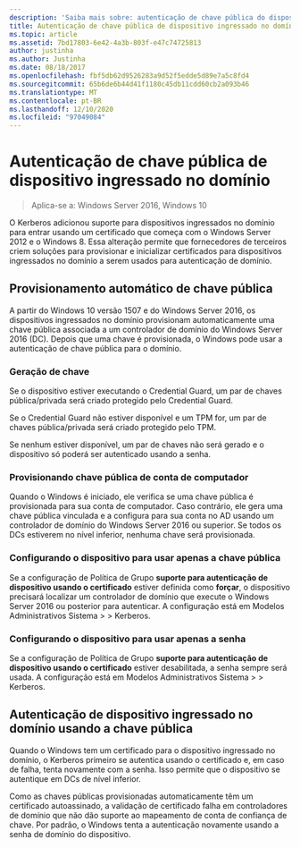 ```yaml
---
description: 'Saiba mais sobre: autenticação de chave pública do dispositivo ingressado no domínio'
title: Autenticação de chave pública de dispositivo ingressado no domínio
ms.topic: article
ms.assetid: 7bd17803-6e42-4a3b-803f-e47c74725813
author: justinha
ms.author: Justinha
ms.date: 08/18/2017
ms.openlocfilehash: fbf5db62d9526283a9d52f5edde5d89e7a5c8fd4
ms.sourcegitcommit: 65b6de6b44d41f1180c45db11cdd60cb2a093b46
ms.translationtype: MT
ms.contentlocale: pt-BR
ms.lasthandoff: 12/10/2020
ms.locfileid: "97049084"
---
```

# <a name="domain-joined-device-public-key-authentication"></a>Autenticação de chave pública de dispositivo ingressado no domínio

>Aplica-se a: Windows Server 2016, Windows 10

O Kerberos adicionou suporte para dispositivos ingressados no domínio para entrar usando um certificado que começa com o Windows Server 2012 e o Windows 8. Essa alteração permite que fornecedores de terceiros criem soluções para provisionar e inicializar certificados para dispositivos ingressados no domínio a serem usados para autenticação de domínio.

## <a name="automatic-public-key-provisioning"></a>Provisionamento automático de chave pública

A partir do Windows 10 versão 1507 e do Windows Server 2016, os dispositivos ingressados no domínio provisionam automaticamente uma chave pública associada a um controlador de domínio do Windows Server 2016 (DC). Depois que uma chave é provisionada, o Windows pode usar a autenticação de chave pública para o domínio.

### <a name="key-generation"></a>Geração de chave
Se o dispositivo estiver executando o Credential Guard, um par de chaves pública/privada será criado protegido pelo Credential Guard.

Se o Credential Guard não estiver disponível e um TPM for, um par de chaves pública/privada será criado protegido pelo TPM.

Se nenhum estiver disponível, um par de chaves não será gerado e o dispositivo só poderá ser autenticado usando a senha.

### <a name="provisioning-computer-account-public-key"></a>Provisionando chave pública de conta de computador
Quando o Windows é iniciado, ele verifica se uma chave pública é provisionada para sua conta de computador. Caso contrário, ele gera uma chave pública vinculada e a configura para sua conta no AD usando um controlador de domínio do Windows Server 2016 ou superior. Se todos os DCs estiverem no nível inferior, nenhuma chave será provisionada.

### <a name="configuring-device-to-only-use-public-key"></a>Configurando o dispositivo para usar apenas a chave pública
Se a configuração de Política de Grupo **suporte para autenticação de dispositivo usando o certificado** estiver definida como **forçar**, o dispositivo precisará localizar um controlador de domínio que execute o Windows Server 2016 ou posterior para autenticar. A configuração está em Modelos Administrativos Sistema > > Kerberos.

### <a name="configuring-device-to-only-use-password"></a>Configurando o dispositivo para usar apenas a senha
Se a configuração de Política de Grupo **suporte para autenticação de dispositivo usando o certificado** estiver desabilitada, a senha sempre será usada. A configuração está em Modelos Administrativos Sistema > > Kerberos.

## <a name="domain-joined-device-authentication-using-public-key"></a>Autenticação de dispositivo ingressado no domínio usando a chave pública
Quando o Windows tem um certificado para o dispositivo ingressado no domínio, o Kerberos primeiro se autentica usando o certificado e, em caso de falha, tenta novamente com a senha. Isso permite que o dispositivo se autentique em DCs de nível inferior.

Como as chaves públicas provisionadas automaticamente têm um certificado autoassinado, a validação de certificado falha em controladores de domínio que não dão suporte ao mapeamento de conta de confiança de chave. Por padrão, o Windows tenta a autenticação novamente usando a senha de domínio do dispositivo.


